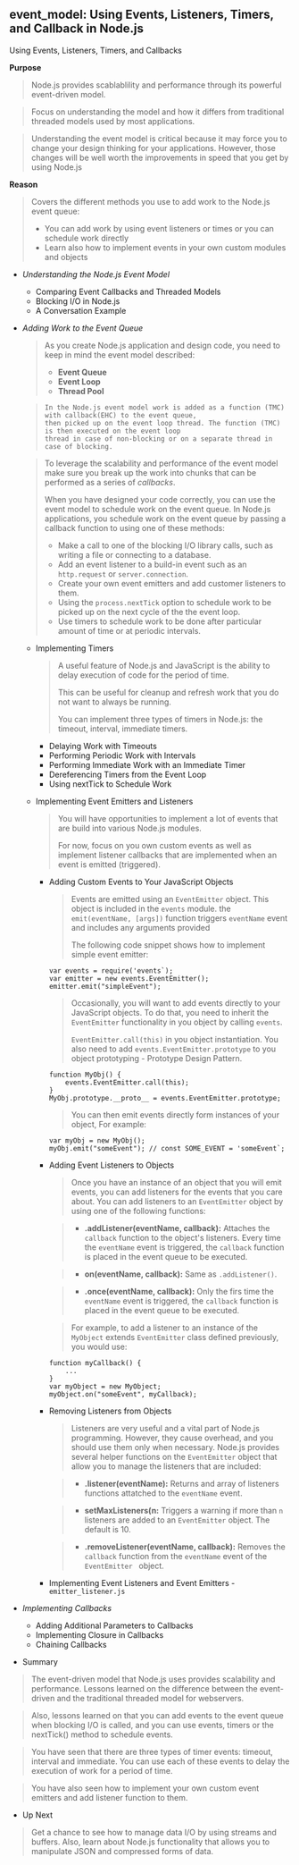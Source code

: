 ## event_model: Using Events, Listeners, Timers, and Callback in Node.js

Using Events, Listeners, Timers, and Callbacks 

**Purpose**
> Node.js provides scablablility and performance through its powerful event-driven model.

> Focus on understanding the model and how it differs from traditional threaded models
> used by most applications.

> Understanding the event model is critical because it may force you to change your
> design thinking for your applications.
> However, those changes will be well worth the improvements in speed that you get by
> using Node.js

**Reason**
> Covers the different methods you use to add work to the Node.js event queue:
> - You can add work by using event listeners or times or you can schedule work directly
> - Learn also how to implement events in your own custom modules and objects

- *Understanding the Node.js Event Model*
  - Comparing Event Callbacks and Threaded Models
  - Blocking I/O in Node.js
  - A Conversation Example
	
- *Adding Work to the Event Queue*
	> As you create Node.js application and design code, you need to keep in mind the event model described:
	>	- **Event Queue**
	>	- **Event Loop**
	>	- **Thread Pool**
	
	>```
	> In the Node.js event model work is added as a function (TMC) with callback(EHC) to the event queue, 
	> then picked up on the event loop thread. The function (TMC) is then executed on the event loop
	> thread in case of non-blocking or on a separate thread in case of blocking.
	>```

	> To leverage the scalability and performance of the event model make sure you break up the work into
	> chunks that can be performed as a series of *callbacks*.
	>
	> When you have designed your code correctly, you can use the event model to schedule work on the 
	> event queue. In Node.js applications, you schedule work on the event queue by passing a callback
	> function to using one of these methods:
	>	- Make a call to one of the blocking I/O library calls, such as writing a file or connecting to a database.
	>	- Add an event listener to a build-in event such as an `http.request` or `server.connection`.
	>	- Create your own event emitters and add customer listeners to them.
	>	- Using the `process.nextTick` option to schedule work to be picked up on the next cycle of the the event loop.
	>	- Use timers to schedule work to be done after particular amount of time or at periodic intervals.

	- Implementing Timers
		> A useful feature of Node.js and JavaScript is the ability to delay execution of code for the period of time.
		>
		> This can be useful for cleanup and refresh work that you do not want to always be running.
		>
		> You can implement three types of timers in Node.js: the timeout, interval, immediate timers.
		
		- Delaying Work with Timeouts
		- Performing Periodic Work with Intervals
		- Performing Immediate Work with an Immediate Timer
		- Dereferencing Timers from the Event Loop
		- Using nextTick to Schedule Work
	
	- Implementing Event Emitters and Listeners
		> You will have opportunities to implement a lot of events that are build into various Node.js modules.
		>
		> For now, focus on you own custom events as well as implement listener callbacks that are implemented
		> when an event is emitted (triggered).
		
	  	- Adding Custom Events to Your JavaScript Objects
	  		> Events are emitted using an `EventEmitter` object. This object is included in the `events` module.
	  		> the `emit(eventName, [args])` function triggers `eventName` event and includes any arguments
	  		> provided
	  		>
	  		> The following code snippet shows how to implement simple event emitter:
	  		```
	  		var events = require('events`);
	  		var emitter = new events.EventEmitter();
	  		emitter.emit("simpleEvent");
	  		```
			>
			> Occasionally, you will want to add events directly to your JavaScript objects. To do that,
			> you need to inherit the `EventEmitter` functionality in you object by calling `events`.
			>
			> `EventEmitter.call(this)` in you object instantiation. You also need to add
			> `events.EventEmitter.prototype` to you object prototyping - Prototype Design Pattern.
			```
			function MyObj() {
			    events.EventEmitter.call(this);
			}
			MyObj.prototype.__proto__ = events.EventEmitter.prototype;
			```
			> You can then emit events directly form instances of your object, For example:
			```
			var myObj = new MyObj();
			myObj.emit("someEvent"); // const SOME_EVENT = 'someEvent`;
			```
			
	  	- Adding Event Listeners to Objects
			> Once you have an instance of an object that you will emit events, you can add listeners for the
			> events that you care about. You can add listeners to an `EventEmitter` object by using one of the
			> following functions:
			
			> - **.addListener(eventName, callback):** Attaches the `callback` function to the object's
			> listeners. Every time the `eventName` event is triggered, the `callback` function is placed
			> in the event queue to be executed.
				  
			> - **on(eventName, callback):** Same as `.addListener()`.
			
			> - **.once(eventName, callback):** Only the firs time the `eventName` event is triggered,
			> the `callback` function is placed in the event queue to be executed.
			
			> For example, to add a listener to an instance of the `MyObject` extends `EventEmitter` class
			> defined previously, you would use:
			```
			function myCallback() {
			    ...
			}
			var myObject = new MyObject;
			myObject.on("someEvent", myCallback);
			```						
	  	- Removing Listeners from Objects
			> Listeners are very useful and a vital part of Node.js programming. However, they cause overhead, 
			> and you should use them only when necessary. Node.js provides several helper functions on the
			> `EventEmitter` object that allow you to manage the listeners that are included:
			
			> - **.listener(eventName):** Returns and array of listeners functions attatched to the `eventName`
			> event. 
				  
			> - **setMaxListeners(n:** Triggers a warning if more than `n` listeners are added to an `EventEmitter`
			> object. The default is 10.
			
			> - **.removeListener(eventName, callback):** Removes the `callback` function from the `eventName` event
			> of the `EventEmitter ` object.
			
	  	- Implementing Event Listeners and Event Emitters - `emitter_listener.js`
		
- *Implementing Callbacks*
  	- Adding Additional Parameters to Callbacks
  	- Implementing Closure in Callbacks
  	- Chaining Callbacks

- Summary
> The event-driven model that Node.js uses provides scalability and performance.
> Lessons learned on the difference between the event-driven and the traditional
> threaded model for webservers.

> Also, lessons learned on that you can add events to the event queue when blocking
> I/O is called, and you can use events, timers or the nextTick() method to schedule 
> events.

> You have seen that there are three types of timer events: timeout, interval and
> immediate. You can use each of these events to delay the execution of work for
> a period of time.

> You have also seen how to implement your own custom event emitters and add 
> listener function to them.

- Up Next
> Get a chance to see how to manage data I/O by using streams and buffers. Also, learn
> about Node.js functionality that allows you to manipulate JSON and compressed forms
> of data.
